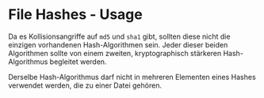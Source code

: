 # File Hashes - Usage

Da es Kollisionsangriffe auf `md5` und `sha1` gibt, sollten diese nicht die einzigen vorhandenen Hash-Algorithmen sein.
Jeder dieser beiden Algorithmen sollte von einem zweiten, kryptographisch stärkeren Hash-Algorithmus begleitet werden.

Derselbe Hash-Algorithmus darf nicht in mehreren Elementen eines Hashes verwendet werden, die zu einer Datei gehören.
